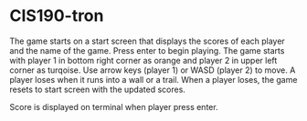 # CIS190-tron

The game starts on a start screen that displays the scores of each player and the name of the game. Press enter to begin playing. The game starts with player 1 in bottom right corner as orange and player 2 in upper left corner as turqoise. Use arrow keys (player 1) or WASD (player 2) to move. A player loses when it runs into a wall or a trail. When a player loses, the game resets to start screen with the updated scores.

Score is displayed on terminal when player press enter.
